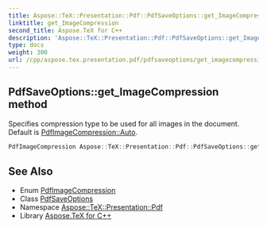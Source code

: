 ```yaml
---
title: Aspose::TeX::Presentation::Pdf::PdfSaveOptions::get_ImageCompression method
linktitle: get_ImageCompression
second_title: Aspose.TeX for C++
description: 'Aspose::TeX::Presentation::Pdf::PdfSaveOptions::get_ImageCompression method. Specifies compression type to be used for all images in the document. Default is PdfImageCompression::Auto in C++.'
type: docs
weight: 300
url: /cpp/aspose.tex.presentation.pdf/pdfsaveoptions/get_imagecompression/
---
```

## PdfSaveOptions::get_ImageCompression method


Specifies compression type to be used for all images in the document. Default is [PdfImageCompression::Auto](../../pdfimagecompression/).

```cpp
PdfImageCompression Aspose::TeX::Presentation::Pdf::PdfSaveOptions::get_ImageCompression() const
```

## See Also

* Enum [PdfImageCompression](../../pdfimagecompression/)
* Class [PdfSaveOptions](../)
* Namespace [Aspose::TeX::Presentation::Pdf](../../)
* Library [Aspose.TeX for C++](../../../)

